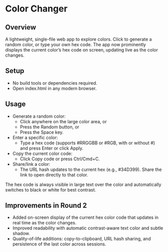 # Color Changer

## Overview
A lightweight, single-file web app to explore colors. Click to generate a random color, or type your own hex code. The app now prominently displays the current color’s hex code on screen, updating live as the color changes.

## Setup
- No build tools or dependencies required.
- Open index.html in any modern browser.

## Usage
- Generate a random color:
  - Click anywhere on the large color area, or
  - Press the Random button, or
  - Press the Space key.
- Enter a specific color:
  - Type a hex code (supports #RRGGBB or #RGB, with or without #) and press Enter or click Apply.
- Copy the current color code:
  - Click Copy code or press Ctrl/Cmd+C.
- Share/link a color:
  - The URL hash updates to the current hex (e.g., #34D399). Share the link to open directly to that color.

The hex code is always visible in large text over the color and automatically switches to black or white for best contrast.

## Improvements in Round 2
- Added on-screen display of the current hex color code that updates in real time as the color changes.
- Improved readability with automatic contrast-aware text color and subtle shadow.
- Quality-of-life additions: copy-to-clipboard, URL hash sharing, and persistence of the last color across sessions.